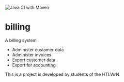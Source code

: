 ![Java CI with Maven](https://github.com/hfrebort/billing/workflows/Java%20CI%20with%20Maven/badge.svg)

# billing
A billing system
- Administer customer data
- Administer invoices
- Export customer data
- Export for accounting

This is a project is developed by students of the HTLWrN 

